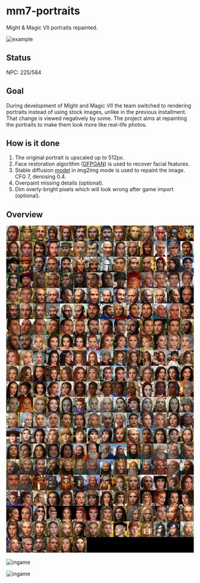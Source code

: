 # mm7-portraits
Might &amp; Magic VII portraits repainted.

![example](example.jpg)

## Status

NPC: 225/584

## Goal

During development of Might and Magic VII the team switched to rendering portraits instead of using stock images, unlike in the previous installment.
That change is viewed negatively by some. The project aims at repainting the portraits to make them look more like real-life photos.

## How is it done

1. The original portrait is upscaled up to 512px.
2. Face restoration algorithm ([GFPGAN](https://github.com/TencentARC/GFPGAN)) is used to recover facial features.
3. Stable diffusion [model](https://civitai.com/models/372465/pony-realism) in img2img mode is used to repaint the image. CFG 7, denosing 0.4.
4. Overpaint missing details (optional).
5. Dim overly-bright pixels which will look wrong after game import (optional).

## Overview

![overview](overview_v06.jpg)

![ingame](ingame1.jpg)

![ingame](ingame2.jpg)
